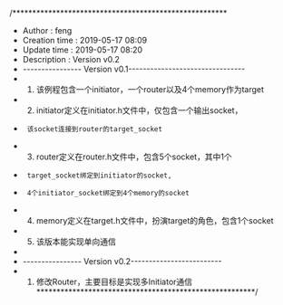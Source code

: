 /******************************************************
 * Author        : feng
 * Creation time : 2019-05-17 08:09
 * Update time   : 2019-05-17 08:20
 * Description   : Version v0.2
 *	---------------- Version v0.1--------------------------------
 *	1.	该例程包含一个initiator，一个router以及4个memory作为target
 *	2.	initiator定义在initiator.h文件中，仅包含一个输出socket，
 *		该socket连接到router的target_socket
 *	3.	router定义在router.h文件中，包含5个socket，其中1个
 *		target_socket绑定到initiator的socket,
 *		4个initiator_socket绑定到4个memory的socket
 *	4.	memory定义在target.h文件中，扮演target的角色，包含1个socket
 *	5.	该版本能实现单向通信
 *
 *	---------------- Version v0.2-------------------------
 *	1.	修改Router，主要目标是实现多Initiator通信
*******************************************************/
